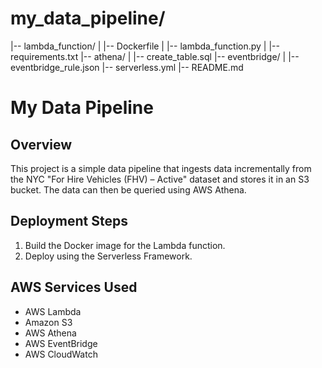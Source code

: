 # my_data_pipeline/

|-- lambda_function/
|   |-- Dockerfile
|   |-- lambda_function.py
|   |-- requirements.txt
|-- athena/
|   |-- create_table.sql
|-- eventbridge/
|   |-- eventbridge_rule.json
|-- serverless.yml
|-- README.md


# My Data Pipeline

## Overview
This project is a simple data pipeline that ingests data incrementally from the NYC "For Hire Vehicles (FHV) – Active" dataset and stores it in an S3 bucket. The data can then be queried using AWS Athena.

## Deployment Steps
1. Build the Docker image for the Lambda function.
2. Deploy using the Serverless Framework.

## AWS Services Used
- AWS Lambda
- Amazon S3
- AWS Athena
- AWS EventBridge
- AWS CloudWatch
